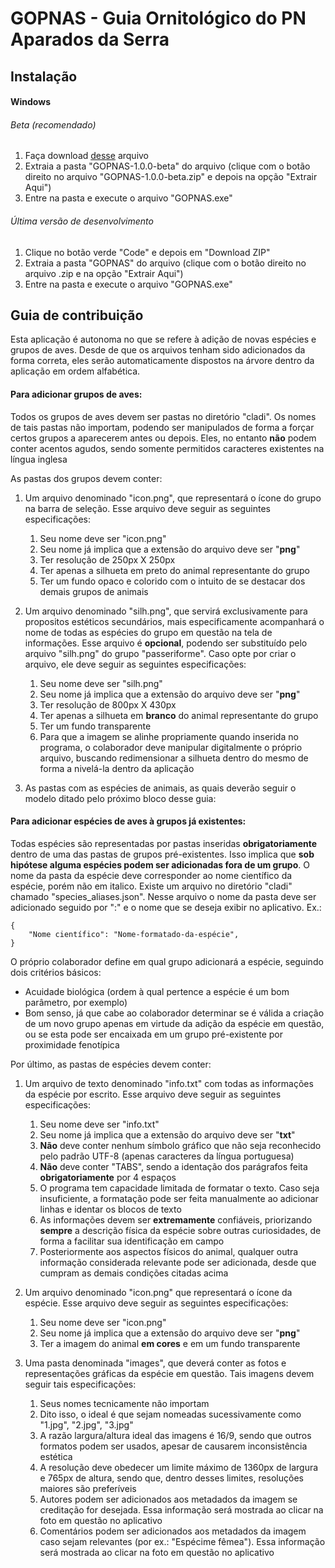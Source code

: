 # GOPNAS - Guia Ornitológico do PN Aparados da Serra

## Instalação

#### Windows

###### Beta (recomendado)

1. Faça download [desse](https://github.com/aleferna12/GOPNAS/archive/v1.0.0-beta.zip) arquivo
2. Extraia a pasta "GOPNAS-1.0.0-beta" do arquivo (clique com o botão direito no arquivo "GOPNAS-1.0.0-beta.zip" e depois na opção "Extrair Aqui")
3. Entre na pasta e execute o arquivo "GOPNAS.exe"

###### Última versão de desenvolvimento

1. Clique no botão verde "Code" e depois em "Download ZIP"
2. Extraia a pasta "GOPNAS" do arquivo (clique com o botão direito no arquivo .zip e na opção "Extrair Aqui")
3. Entre na pasta e execute o arquivo "GOPNAS.exe"

## Guia de contribuição

Esta aplicação é autonoma no que se refere à adição de novas espécies e grupos de aves.
Desde de que os arquivos tenham sido adicionados da forma correta, eles serão automaticamente dispostos na árvore dentro
 da aplicação em ordem alfabética.

#### Para adicionar grupos de aves:

Todos os grupos de aves devem ser pastas no diretório "cladi".
Os nomes de tais pastas não importam, podendo ser manipulados de forma a forçar certos grupos a aparecerem antes ou depois.
 Eles, no entanto **não** podem conter acentos agudos, sendo somente permitidos caracteres existentes na língua inglesa

As pastas dos grupos devem conter:

1. Um arquivo denominado "icon.png", que representará o ícone do grupo na barra de seleção. Esse arquivo deve seguir as 
seguintes especificações:
    1. Seu nome deve ser "icon.png"
    2. Seu nome já implica que a extensão do arquivo deve ser "**png**"
    3. Ter resolução de 250px X 250px
    4. Ter apenas a silhueta em preto do animal representante do grupo
    5. Ter um fundo opaco e colorido com o intuito de se destacar dos demais grupos de animais

2. Um arquivo denominado "silh.png", que servirá exclusivamente para propositos estéticos secundários, mais 
especificamente acompanhará o nome de todas as espécies do grupo em questão na tela de informações. Esse arquivo é 
**opcional**, podendo ser substituído pelo arquivo "silh.png" do grupo "passeriforme". Caso opte por criar o arquivo, ele deve seguir 
as seguintes especificações:
	1. Seu nome deve ser "silh.png"
	2. Seu nome já implica que a extensão do arquivo deve ser "**png**"
	3. Ter resolução de 800px X 430px
	4. Ter apenas a silhueta em **branco** do animal representante do grupo
	5. Ter um fundo transparente
	6. Para que a imagem se alinhe propriamente quando inserida no programa, o colaborador deve manipular digitalmente o
	 próprio arquivo, buscando redimensionar a silhueta dentro do mesmo de forma a nivelá-la dentro da aplicação

3. As pastas com as espécies de animais, as quais deverão seguir o modelo ditado pelo próximo bloco desse guia:

#### Para adicionar espécies de aves à grupos já existentes:
	
Todas espécies são representadas por pastas inseridas **obrigatoriamente** dentro de uma das pastas de grupos pré-existentes.
 Isso implica que **sob hipótese alguma espécies podem ser adicionadas fora de um grupo**. O nome da pasta da espécie deve corresponder ao nome científico da espécie, porém não em italico. Existe um arquivo no diretório "cladi" chamado "species_aliases.json". Nesse arquivo o nome da pasta deve ser 
 adicionado seguido por ":" e o nome que se deseja exibir no aplicativo. Ex.:

    {
	    "Nome científico": "Nome-formatado-da-espécie",
    }

O próprio colaborador define em qual grupo adicionará a espécie, seguindo dois critérios básicos:

- Acuidade biológica (ordem à qual pertence a espécie é um bom parâmetro, por exemplo)
- Bom senso, já que cabe ao colaborador determinar se é válida a criação de um novo grupo apenas em virtude da adição da
 espécie em questão, ou se esta pode ser encaixada em um grupo pré-existente por proximidade fenotípica

Por último, as pastas de espécies devem conter:

1. Um arquivo de texto denominado "info.txt" com todas as informações da espécie por escrito. Esse arquivo deve seguir 
as seguintes especificações:
	1. Seu nome deve ser "info.txt"
	2. Seu nome já implica que a extensão do arquivo deve ser "**txt**"
	3. **Não** deve conter nenhum símbolo gráfico que não seja reconhecido pelo padrão UTF-8 (apenas caracteres da língua portuguesa)
	4. **Não** deve conter "TABS", sendo a identação dos parágrafos feita **obrigatoriamente** por 4 espaços
	5. O programa tem capacidade limitada de formatar o texto. Caso seja insuficiente, a formatação pode ser feita 
	manualmente ao adicionar linhas e identar os blocos de texto
	6. As informações devem ser **extremamente** confiáveis, priorizando **sempre** a descrição física da espécie sobre outras 
	curiosidades, de forma a facilitar sua identificação em campo
	7. Posteriormente aos aspectos físicos do animal, qualquer outra informação considerada relevante pode ser adicionada,
	 desde que cumpram as demais condições citadas acima

2. Um arquivo denominado "icon.png" que representará o ícone da espécie. Esse arquivo deve seguir as seguintes especificações:
	1. Seu nome deve ser "icon.png"
	2. Seu nome já implica que a extensão do arquivo deve ser "**png**"
	4. Ter a imagem do animal **em cores** e em um fundo transparente
	
3. Uma pasta denominada "images", que deverá conter as fotos e representações gráficas da espécie em questão. 
Tais imagens devem seguir tais especificações:
	1. Seus nomes tecnicamente não importam
	2. Dito isso, o ideal é que sejam nomeadas sucessivamente como "1.jpg", "2.jpg", "3.jpg"
	3. A razão largura/altura ideal das imagens é 16/9, sendo que outros formatos podem ser usados, apesar de causarem 
	inconsistência estética
	4. A resolução deve obedecer um limite máximo de 1360px de largura e 765px de altura, sendo que, dentro desses limites,
	 resoluções maiores são preferíveis
	6. Autores podem ser adicionados aos metadados da imagem se creditação for desejada. Essa informação será mostrada ao clicar na foto em questão no aplicativo
	7. Comentários podem ser adicionados aos metadados da imagem caso sejam relevantes (por ex.: "Espécime fêmea").
	 Essa informação será mostrada ao clicar na foto em questão no aplicativo

	
